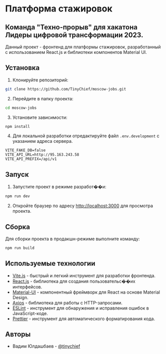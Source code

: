 # Платформа стажировок

## Команда "Техно-прорыв" для хакатона Лидеры цифровой трансформации 2023.

Данный проект - фронтенд для платформы стажировок, разработанный с использованием React.js и библиотеки компонентов Material UI.

## Установка

1. Клонируйте репозиторий:

```bash
git clone https://github.com/TinyChief/moscow-jobs.git
```

2. Перейдите в папку проекта:

```bash
cd moscow-jobs
```

3. Установите зависимости:

```bash
npm install
```

4. Для локальной разработки отредактируйте файл `.env.development` с указанием адреса сервера.
```
VITE_FAKE_DB=false
VITE_API_URL=http://95.163.243.58
VITE_API_PREFIX=/api/v1
```

## Запуск

1. Запустите проект в режиме разработ��и:

```bash
npm run dev
```

2. Откройте браузер по адресу [http://localhost:3000](http://localhost:3000) для просмотра проекта.

## Сборка

Для сборки проекта в продакшн-режиме выполните команду:

```bash
npm run build
```

## Используемые технологии

- [Vite.js](https://vitejs.dev/) - быстрый и легкий инструмент для разработки фронтенда.
- [React.js](https://reactjs.org/) - библиотека для создания пользовательс��их интерфейсов.
- [Material-UI](https://mui.com/) - компонентный фреймворк для React на основе Material Design.
- [Axios](https://axios-http.com/) - библиотека для работы с HTTP-запросами.
- [ESLint](https://eslint.org/) - инструмент для обнаружения и исправления ошибок в JavaScript-коде.
- [Prettier](https://prettier.io/) - инструмент для автоматического форматирования кода.

## Авторы

- Вадим Юлдашбаев - [@tinychief](https://github.com/TinyChief)
